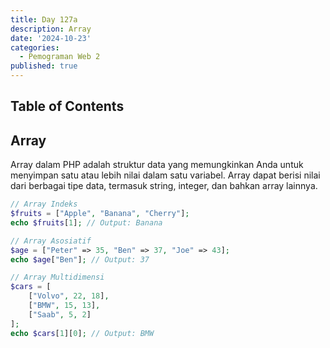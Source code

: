 ```yaml
---
title: Day 127a
description: Array
date: '2024-10-23'
categories:
  - Pemograman Web 2
published: true
---
```


## Table of Contents

## Array

Array dalam PHP adalah struktur data yang memungkinkan Anda untuk menyimpan satu atau lebih nilai dalam satu variabel. Array dapat berisi nilai dari berbagai tipe data, termasuk string, integer, dan bahkan array lainnya.

```php
// Array Indeks
$fruits = ["Apple", "Banana", "Cherry"];
echo $fruits[1]; // Output: Banana

// Array Asosiatif
$age = ["Peter" => 35, "Ben" => 37, "Joe" => 43];
echo $age["Ben"]; // Output: 37

// Array Multidimensi
$cars = [
    ["Volvo", 22, 18],
    ["BMW", 15, 13],
    ["Saab", 5, 2]
];
echo $cars[1][0]; // Output: BMW
```
